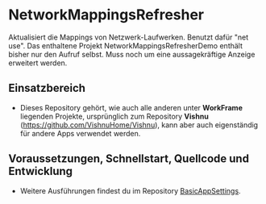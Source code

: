 # NetworkMappingsRefresher
Aktualisiert die Mappings von Netzwerk-Laufwerken. Benutzt dafür "net use".
Das enthaltene Projekt NetworkMappingsRefresherDemo enthält bisher nur den Aufruf selbst. Muss noch um eine aussagekräftige Anzeige erweitert werden.

## Einsatzbereich

  - Dieses Repository gehört, wie auch alle anderen unter **WorkFrame** liegenden Projekte, ursprünglich zum
   Repository **Vishnu** (https://github.com/VishnuHome/Vishnu), kann aber auch eigenständig für andere Apps verwendet werden.

## Voraussetzungen, Schnellstart, Quellcode und Entwicklung

  - Weitere Ausführungen findest du im Repository [BasicAppSettings](https://github.com/WorkFrame/BasicAppSettings).
